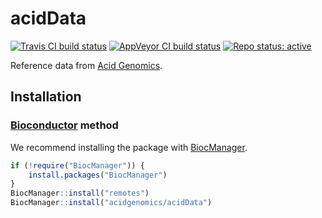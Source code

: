 # acidData

[![Travis CI build status](https://travis-ci.com/acidgenomics/acidData.svg?branch=master)](https://travis-ci.com/acidgenomics/acidData)
[![AppVeyor CI build status](https://ci.appveyor.com/api/projects/status/or2o22215alx5xy8/branch/master?svg=true)](https://ci.appveyor.com/project/mjsteinbaugh/aciddata/branch/master)
[![Repo status: active](https://www.repostatus.org/badges/latest/active.svg)](https://www.repostatus.org/#active)

Reference data from [Acid Genomics].

## Installation

### [Bioconductor][] method

We recommend installing the package with [BiocManager][].

```r
if (!require("BiocManager")) {
    install.packages("BiocManager")
}
BiocManager::install("remotes")
BiocManager::install("acidgenomics/acidData")
```

[Acid Genomics]: https://acidgenomics.com/
[Bioconductor]: https://bioconductor.org/
[BiocManager]: https://cran.r-project.org/package=BiocManager
[R]: https://www.r-project.org/
